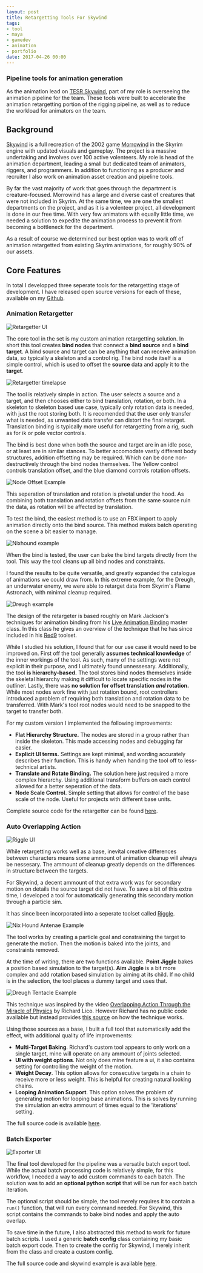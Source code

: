 ```yaml
---
layout: post
title: Retargetting Tools For Skywind
tags:
- tool
- maya
- gamedev
- animation
- portfolio
date: 2017-04-26 00:00
---
```


<!-- VIDEO Thumbnail
<iframe src="https://player.vimeo.com/video/167897879" width="640" height="360" frameborder="0" webkitallowfullscreen mozallowfullscreen allowfullscreen></iframe>
-->

### Pipeline tools for animation generation
<!--more-->

As the animation lead on [TESR Skywind](https://www.youtube.com/watch?v=PewuaPKnhnc), part of my role is overseeing the animation pipeline for the team. These tools were built to accelerate the animation retargetting portion of the rigging pipeline, as well as to reduce the workload for animators on the team. 

## Background
[Skywind](https://www.youtube.com/watch?v=PewuaPKnhnc) is a full recreation of the 2002 game [Morrowind](https://en.wikipedia.org/wiki/The_Elder_Scrolls_III:_Morrowind) in the Skyrim engine with updated visuals and gameplay. The project is a massive undertaking and involves over 100 active volenteers. My role is head of the animation department, leading a small but dedicated team of animators, riggers, and programmers. In addition to functioning as a producer and recruiter I also work on animation asset creation and pipeline tools.

By far the vast majority of work that goes through the department is creature-focused. Morrowind has a large and diverse cast of creatures that were not included in Skyrim. At the same time, we are one the smallest departments on the project, and as it is a volenteer project, all development is done in our free time. With very few animators with equally little time, we needed a solution to expedite the animation process to prevent it from becoming a bottleneck for the department. 

As a result of course we determined our best option was to work off of animation retargetted from existing Skyrim animations, for roughly 90% of our assets. 

## Core Features

In total I developped three seperate tools for the retargetting stage of development. I have released open source versions for each of these, available on my [Github](https://github.com/obriencole11).

### Animation Retargetter
![Retargetter UI]()

The core tool in the set is my custom animation retargetting solution. In short this tool creates **bind nodes** that connect a **bind source** and a **bind target**. A bind source and target can be anything that can receive animation data, so typically a skeleton and a control rig. The bind node itself is a simple control, which is used to offset the **source** data and apply it to the **target**. 

![Retargetter timelapse]()

The tool is relatively simple in action. The user selects a source and a target, and then chooses either to bind translation, rotation, or both. In a skeleton to skeleton based use case, typically only rotation data is needed, with just the root storing both. It is recomended that the user only transfer what is needed, as unwanted data transfer can distort the final retarget. Translation binding is typically more useful for retargetting from a rig, such as for ik or pole vector controls.

The bind is best done when both the source and target are in an idle pose, or at least are in similar stances. To better accomodate vastly different body structures, addition offsetting may be required. Which can be done non-destructively through the bind nodes themselves. The Yellow control controls translation offset, and the blue diamond controls rotation offsets.

![Node Offset Example]()

This seperation of translation and rotation is pivotal under the hood. As combining both translation and rotation offsets from the same source ruin the data, as rotation will be affected by translation.

To test the bind, the easiest method is to use an FBX import to apply animation directly onto the bind source. This method makes batch operating on the scene a bit easier to manage. 

![Nixhound example]()

When the bind is tested, the user can bake the bind targets directly from the tool. This way the tool cleans up all bind nodes and constraints.

I found the results to be quite versatile, and greatly expanded the catalogue of animations we could draw from. In this extreme example, for the Dreugh, an underwater enemy, we were able to retarget data from Skyrim's Flame Astronach, with minimal cleanup required.

![Dreugh example]()

The design of the retargeter is based roughly on Mark Jackson's techniques for animation binding from his [Live Animation Binding](https://vimeo.com/31046583) master class. In this class he gives an overview of the technique that he has since included in his [Red9](http://red9-consultancy.blogspot.com/) toolset.

While I studied his solution, I found that for our use case it would need to be improved on. First off the tool generally **assumes technical knowledge** of the inner workings of the tool. As such, many of the settings were not explicit in their purpose, and I ultimately found unnessesary. Additionally, the tool **is hierarchy-based.** The tool stores bind nodes themselves inside the skeletal hierarchy making it difficult to locate specific nodes in the outliner. Lastly, there was **no solution for offset translation *and* rotation.** While most nodes work fine with just rotation bound, root controllers introduced a problem of requiring both translation and rotation data to be transferred. With Mark's tool root nodes would need to be snapped to the target to transfer both.

For my custom version I implemented the following improvements:
* **Flat Hierarchy Structure.** The nodes are stored in a group rather than inside the skeleton. This made accessing nodes and debugging far easier.
* **Explicit UI terms.** Settings are kept minimal, and wording accurately describes their function. This is handy when handing the tool off to less-technical artists.
* **Translate and Rotate Binding.** The solution here just required a more complex hierarchy. Using additional transform buffers on each control allowed for a better seperation of the data.
* **Node Scale Control.** Simple setting that allows for control of the base scale of the node. Useful for projects with different base units.

Complete source code for the retargetter can be found [here]().

### Auto Overlapping Action

![Riggle UI]()

While retargetting works well as a base, inevital creative differences between characters means some ammount of animation cleanup will always be nessesary. The ammount of cleanup greatly depends on the differences in structure between the targets. 

For Skywind, a decent ammount of that extra work was for secondary motion on details the source target did not have. To save a bit of this extra time, I developed a tool for automatically generating this secondary motion through a particle sim.

It has since been incorporated into a seperate toolset called [Riggle]().

![Nix Hound Antenae Example]()

The tool works by creating a particle goal and constraining the target to generate the motion. Then the motion is baked into the joints, and constraints removed.

At the time of writing, there are two functions available. **Point Jiggle** bakes a position based simulation to the target(s). **Aim Jiggle** is a bit more complex and add rotation based simulation by aiming at its child. If no child is in the selection, the tool places a dummy target and uses that.

![Dreugh Tentacle Example]()

This technique was inspired by the video [Overlapping Action Through the Miracle of Physics](https://vimeo.com/196234485) by Richard Lico. However Richard has no public code available but instead provides [this source](https://www.youtube.com/watch?v=BTBZgLYO6eo&feature=youtu.be&t=490) on how the technique works. 

Using those sources as a base, I built a full tool that automatically add the effect, with additional quality of life improvements:
* **Multi-Target Baking**. Richard's custom tool appears to only work on a single target, mine will operate on any ammount of joints selected.
* **UI with weight options**. Not only does mine feature a ui, it also contains setting for controlling the weight of the motion.
* **Weight Decay**. This option allows for consecutive targets in a chain to receive more or less weight. This is helpful for creating natural looking chains.
* **Looping Animation Support**. This option solves the problem of generating motion for looping base animations. This is solves by running the simulation an extra ammount of times equal to the 'iterations' setting.

The full source code is available [here]().

### Batch Exporter

![Exporter UI]()

The final tool developed for the pipeline was a versatile batch export tool. While the actual batch processing code is relatively simple, for this workflow, I needed a way to add custom commands to each batch. The solution was to add an **optional python script** that will be run for each batch iteration.

The optional script should be simple, the tool merely requires it to contain a `run()` function, that will run every command needed. For Skywind, this script contains the commands to bake bind nodes and apply the auto overlap.

To save time in the future, I also abstracted this method to work for future batch scripts. I used a generic **batch config** class containing my basic batch export code. Then to create the config for Skywind, I merely inherit from the class and create a custom config.

The full source code and skywind example is available [here]().


